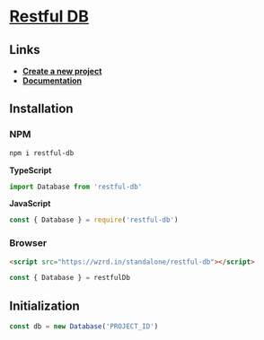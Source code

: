 # **[Restful DB](https://restful-db.web.app)**

## Links

- **[Create a new project](https://restful-db.web.app)**
- **[Documentation](https://restful-db.web.app/docs)**

## Installation

### **NPM**

```bash
npm i restful-db
```

**TypeScript**

```typescript
import Database from 'restful-db'
```

**JavaScript**

```javascript
const { Database } = require('restful-db')
```

### **Browser**

```html
<script src="https://wzrd.in/standalone/restful-db"></script>
```

```javascript
const { Database } = restfulDb
```

## Initialization

```javascript
const db = new Database('PROJECT_ID')
```